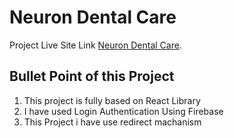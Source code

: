 # Neuron Dental Care

Project Live Site Link [Neuron Dental Care](https://neuron-dental-care.web.app/).

## Bullet Point of this Project

1. This project is fully based on React Library
2. I have used Login Authentication Using Firebase
3. This Project i have use redirect machanism
